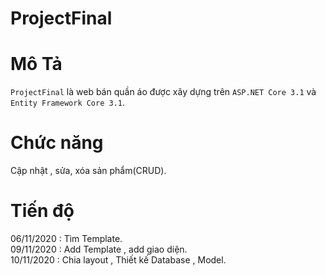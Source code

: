 # ProjectFinal 
# Mô Tả 
 
`ProjectFinal` là web bán quần áo được xây dựng trên ` ASP.NET Core 3.1 ` và ` Entity Framework Core 3.1`. <br>
# Chức năng 
Cập nhật , sửa, xóa sản phẩm(CRUD).<br>


# Tiến độ 
06/11/2020 : Tìm Template.<br>
09/11/2020 : Add Template , add giao diện.<br>
10/11/2020 : Chia layout , Thiết kế Database , Model.
